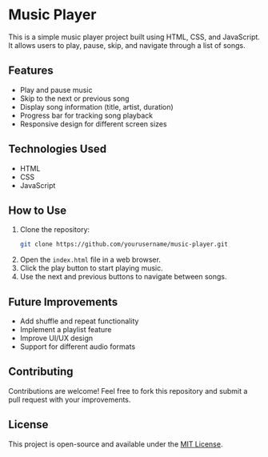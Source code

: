 # Music Player

This is a simple music player project built using HTML, CSS, and JavaScript. It allows users to play, pause, skip, and navigate through a list of songs.

## Features

- Play and pause music
- Skip to the next or previous song
- Display song information (title, artist, duration)
- Progress bar for tracking song playback
- Responsive design for different screen sizes

## Technologies Used

- HTML
- CSS
- JavaScript

## How to Use

1. Clone the repository:
   ```sh
   git clone https://github.com/yourusername/music-player.git
   ```
2. Open the `index.html` file in a web browser.
3. Click the play button to start playing music.
4. Use the next and previous buttons to navigate between songs.

## Future Improvements

- Add shuffle and repeat functionality
- Implement a playlist feature
- Improve UI/UX design
- Support for different audio formats

## Contributing

Contributions are welcome! Feel free to fork this repository and submit a pull request with your improvements.

## License

This project is open-source and available under the [MIT License](LICENSE).

